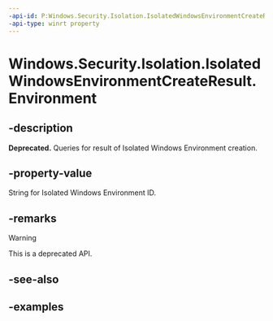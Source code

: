 ```yaml
---
-api-id: P:Windows.Security.Isolation.IsolatedWindowsEnvironmentCreateResult.Environment
-api-type: winrt property
---
```


<!-- Property syntax.
public IsolatedWindowsEnvironment Environment { get; }
-->

# Windows.Security.Isolation.IsolatedWindowsEnvironmentCreateResult.Environment

## -description

**Deprecated.** Queries for result of Isolated Windows Environment creation.

## -property-value

String for Isolated Windows Environment ID.

## -remarks

> [!WARNING]
> This is a deprecated API.

## -see-also

## -examples
